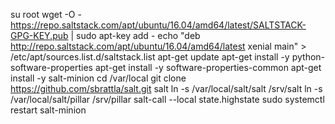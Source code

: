 su root
wget -O - https://repo.saltstack.com/apt/ubuntu/16.04/amd64/latest/SALTSTACK-GPG-KEY.pub | sudo apt-key add -
echo "deb http://repo.saltstack.com/apt/ubuntu/16.04/amd64/latest xenial main" > /etc/apt/sources.list.d/saltstack.list
apt-get update
apt-get install -y python-software-properties
apt-get install -y software-properties-common
apt-get install -y salt-minion
cd /var/local
git clone https://github.com/sbrattla/salt.git salt
ln -s /var/local/salt/salt /srv/salt
ln -s /var/local/salt/pillar /srv/pillar
salt-call --local state.highstate
sudo systemctl restart salt-minion
